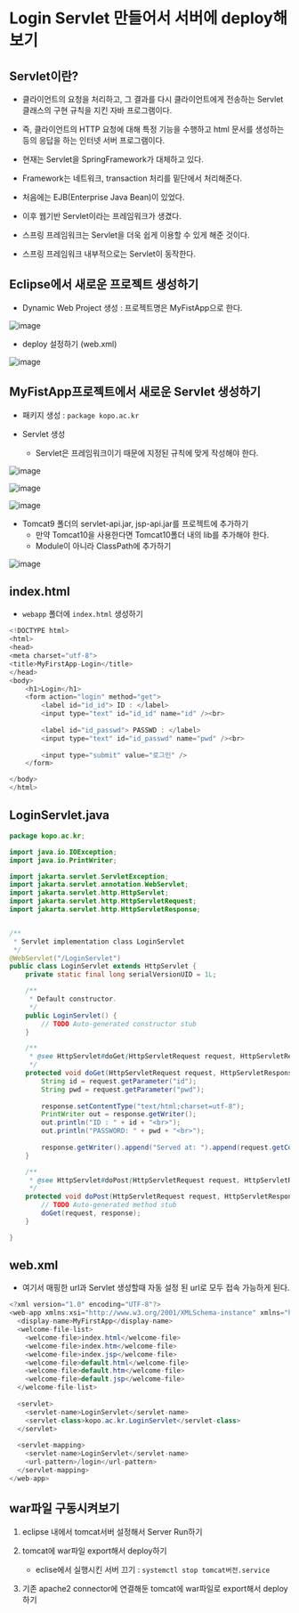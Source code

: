 
# Login Servlet 만들어서 서버에 deploy해보기

## Servlet이란?

- 클라이언트의 요청을 처리하고, 그 결과를 다시 클라이언트에게 전송하는 Servlet 클래스의 구현 규칙을 지킨 자바 프로그램이다.

- 즉, 클라이언트의 HTTP 요청에 대해 특정 기능을 수행하고 html 문서를 생성하는 등의 응답을 하는 인터넷 서버 프로그램이다.

- 현재는 Servlet을 SpringFramework가 대체하고 있다. 

- Framework는 네트워크, transaction 처리를 밑단에서 처리해준다.

- 처음에는 EJB(Enterprise Java Bean)이 있었다.

- 이후 웹기반 Servlet이라는 프레임워크가 생겼다. 

- 스프링 프레임워크는 Servlet을 더욱 쉽게 이용할 수 있게 해준 것이다. 

- 스프링 프레임워크 내부적으로는 Servlet이 동작한다.


## Eclipse에서 새로운 프로젝트 생성하기

- Dynamic Web Project 생성 : 프로젝트명은 MyFistApp으로 한다.

![image](https://user-images.githubusercontent.com/77392444/113968433-0a34f780-986e-11eb-8978-fda99c2e81ca.png)

- deploy 설정하기 (web.xml)

![image](https://user-images.githubusercontent.com/77392444/113968455-1751e680-986e-11eb-869e-0adaf290a520.png)


## MyFistApp프로젝트에서 새로운 Servlet 생성하기

- 패키지 생성 : `package kopo.ac.kr`

- Servlet 생성

  - Servlet은 프레임워크이기 때문에 지정된 규칙에 맞게 작성해야 한다.

![image](https://user-images.githubusercontent.com/77392444/113969641-4ff2bf80-9870-11eb-9a36-ae1f53d41cad.png)

![image](https://user-images.githubusercontent.com/77392444/113969722-6f89e800-9870-11eb-8013-9d752ac2f24a.png)

![image](https://user-images.githubusercontent.com/77392444/113969769-89c3c600-9870-11eb-98db-81ccf06a1389.png)


- Tomcat9 폴더의 servlet-api.jar, jsp-api.jar를 프로젝트에 추가하기
  - 만약 Tomcat10을 사용한다면 Tomcat10폴더 내의 lib를 추가해야 한다. 
  - Module이 아니라 ClassPath에 추가하기

![image](https://user-images.githubusercontent.com/77392444/113971116-1a9ba100-9873-11eb-9333-e8e123c47e5c.png)


## index.html
- `webapp` 폴더에 `index.html` 생성하기 

```java
<!DOCTYPE html>
<html>
<head>
<meta charset="utf-8">
<title>MyFirstApp-Login</title>
</head>
<body>
	<h1>Login</h1>
	<form action="login" method="get">
		<label id="id_id"> ID : </label>
		<input type="text" id="id_id" name="id" /><br>
		
		<label id="id_passwd"> PASSWD : </label>
		<input type="text" id="id_passwd" name="pwd" /><br>
		
		<input type="submit" value="로그인" />
	</form>

</body>
</html>
````

## LoginServlet.java

```java
package kopo.ac.kr;

import java.io.IOException;
import java.io.PrintWriter;

import jakarta.servlet.ServletException;
import jakarta.servlet.annotation.WebServlet;
import jakarta.servlet.http.HttpServlet;
import jakarta.servlet.http.HttpServletRequest;
import jakarta.servlet.http.HttpServletResponse;


/**
 * Servlet implementation class LoginServlet
 */
@WebServlet("/LoginServlet")
public class LoginServlet extends HttpServlet {
	private static final long serialVersionUID = 1L;

    /**
     * Default constructor. 
     */
    public LoginServlet() {
        // TODO Auto-generated constructor stub
    }

	/**
	 * @see HttpServlet#doGet(HttpServletRequest request, HttpServletResponse response)
	 */
	protected void doGet(HttpServletRequest request, HttpServletResponse response) throws ServletException, IOException {
		String id = request.getParameter("id");
		String pwd = request.getParameter("pwd");
		
		response.setContentType("text/html;charset=utf-8");
		PrintWriter out = response.getWriter();
		out.println("ID : " + id + "<br>");
		out.println("PASSWORD: " + pwd + "<br>");
		
		response.getWriter().append("Served at: ").append(request.getContextPath());
	}

	/**
	 * @see HttpServlet#doPost(HttpServletRequest request, HttpServletResponse response)
	 */
	protected void doPost(HttpServletRequest request, HttpServletResponse response) throws ServletException, IOException {
		// TODO Auto-generated method stub
		doGet(request, response);
	}

}
```


## web.xml
- 여기서 매핑한 url과 Servlet 생성할때 자동 설정 된 url로 모두 접속 가능하게 된다. 

```java
<?xml version="1.0" encoding="UTF-8"?>
<web-app xmlns:xsi="http://www.w3.org/2001/XMLSchema-instance" xmlns="http://xmlns.jcp.org/xml/ns/javaee" xsi:schemaLocation="http://xmlns.jcp.org/xml/ns/javaee http://xmlns.jcp.org/xml/ns/javaee/web-app_4_0.xsd" id="WebApp_ID" version="4.0">
  <display-name>MyFirstApp</display-name>
  <welcome-file-list>
    <welcome-file>index.html</welcome-file>
    <welcome-file>index.htm</welcome-file>
    <welcome-file>index.jsp</welcome-file>
    <welcome-file>default.html</welcome-file>
    <welcome-file>default.htm</welcome-file>
    <welcome-file>default.jsp</welcome-file>
  </welcome-file-list>
  
  <servlet>
  	<servlet-name>LoginServlet</servlet-name>
  	<servlet-class>kopo.ac.kr.LoginServlet</servlet-class>
  </servlet>
  
  <servlet-mapping>
  	<servlet-name>LoginServlet</servlet-name>
  	<url-pattern>/login</url-pattern>
  </servlet-mapping>
</web-app>
```

## war파일 구동시켜보기

1. eclipse 내에서 tomcat서버 설정해서 Server Run하기

2. tomcat에 war파일 export해서 deploy하기 
	- eclise에서 실행시킨 서버 끄기 : `systemctl stop tomcat버전.service`

3. 기존 apache2 connector에 연결해둔 tomcat에 war파일로 export해서 deploy하기
